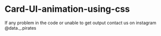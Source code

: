 # Card-UI-animation-using-css
If any problem in the code or unable to get output contact us on instagram @data._.pirates
